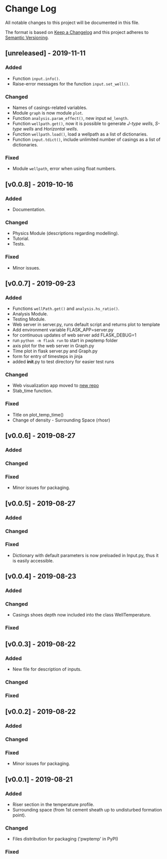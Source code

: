 # Change Log
All notable changes to this project will be documented in this file.
 
The format is based on [Keep a Changelog](http://keepachangelog.com/)
and this project adheres to [Semantic Versioning](http://semver.org/).


## [unreleased] - 2019-11-11
### Added
- Function `input.info()`.
- Raise-error messages for the function `input.set_well()`.
### Changed
- Names of casings-related variables.
- Module `graph` is now module `plot`.
- Function `analysis.param_effect()`, new input `md_length`.
- Function `wellpath.get()`, now it is possible to generate *J-type wells*, *S-type wells* and *Horizontal wells*.
- Function `wellpath.load()`, load a wellpath as a list of dictionaries.
- Function `input.tdict()`, include unlimited number of casings as a list of dictionaries.
### Fixed
- Module `wellpath`, error when using float numbers.

## [v0.0.8] - 2019-10-16
### Added
- Documentation.
### Changed
- Physics Module (descriptions regarding modelling).
- Tutorial.
- Tests.
### Fixed
- Minor issues.

## [v0.0.7] - 2019-09-23
### Added
- Functions `wellPath.get()` and `analysis.hs_ratio()`.
- Analysis Module.
- Testing Module.
- Web server in server.py, runs default script and returns plot to template
- Add environment variable FLASK_APP=server.py
- for continuous updates of web server add FLASK_DEBUG=1
- run `python -m flask run` to start in pwptemp folder
- axis plot for the web server in Graph.py
- Time plot in flask server.py and Graph.py
- form for entry of timesteps in jinja
- added __init__.py to test directory for easier test runs
### Changed
- Web visualization app moved to [new repo](https://github.com/pro-well-plan/WebVisual-for-pwptemp) 
- Stab_time function.
### Fixed
- Title on plot_temp_time()
- Change of density - Surrounding Space (rhosr)

## [v0.0.6] - 2019-08-27
### Added
### Changed
### Fixed
- Minor issues for packaging.

## [v0.0.5] - 2019-08-27
### Added
### Changed 
### Fixed
- Dictionary with default parameters is now preloaded in Input.py, thus it is easily accessible.

## [v0.0.4] - 2019-08-23
### Added
### Changed 
- Casings shoes depth now included into the class WellTemperature.
### Fixed

## [v0.0.3] - 2019-08-22
### Added
- New file for description of inputs.
### Changed 
### Fixed

## [v0.0.2] - 2019-08-22
### Added
### Changed
### Fixed
- Minor issues for packaging.

## [v0.0.1] - 2019-08-21
### Added
- Riser section in the temperature profile.
- Surrounding space (from 1st cement sheath up to undisturbed formation point).
### Changed
- Files distribution for packaging ('pwptemp' in PyPI)
### Fixed

